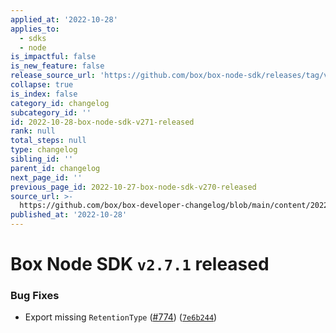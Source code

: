 ```yaml
---
applied_at: '2022-10-28'
applies_to:
  - sdks
  - node
is_impactful: false
is_new_feature: false
release_source_url: 'https://github.com/box/box-node-sdk/releases/tag/v2.7.1'
collapse: true
is_index: false
category_id: changelog
subcategory_id: ''
id: 2022-10-28-box-node-sdk-v271-released
rank: null
total_steps: null
type: changelog
sibling_id: ''
parent_id: changelog
next_page_id: ''
previous_page_id: 2022-10-27-box-node-sdk-v270-released
source_url: >-
  https://github.com/box/box-developer-changelog/blob/main/content/2022/10-28-box-node-sdk-v271-released.md
published_at: '2022-10-28'
---
```

# Box Node SDK `v2.7.1` released

### Bug Fixes

* Export missing `RetentionType` ([#774][1]) ([`7e6b244`][2])

[1]: https://github.com/box/box-node-sdk/issues/774

[2]: https://github.com/box/box-node-sdk/commit/7e6b244ba63d363ecc921be570140c9e1ed1d032